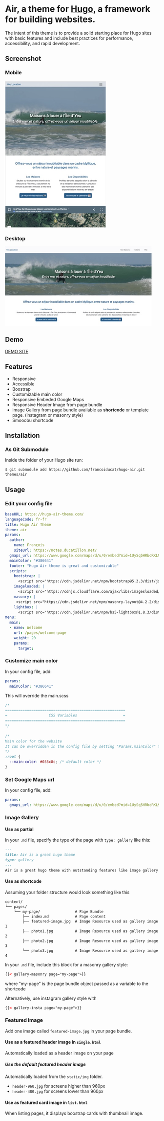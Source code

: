 # Air, a theme for [Hugo](https://gohugo.io/), a framework for building websites.

The intent of this theme is to provide a solid starting place for Hugo sites with basic features and include best practices for performance, accessibility, and rapid development.

## Screenshot

 ### Mobile
![screenshot](static/img/hugo-air-theme-mobile.jpg)
 
 ### Desktop
![screenshot](static/img/hugo-air-theme-desktop.jpg)

## Demo

[DEMO SITE](https://yeulocation.ducatillon.net/)

## Features

- Responsive
- Accessible
- Boostrap
- Customizable main color
- Responsive Embeded Google Maps
- Responsive Header Image from page bundle
- Image Gallery from page bundle available as **shortcode** or template page. (instagram or masonry style)
- Smooobu shortcode


## Installation

### As Git Submodule

Inside the folder of your Hugo site run:

```
$ git submodule add https://github.com/francoiducat/hugo-air.git themes/air
```

## Usage

### Edit your config file


```yml
baseURL: https://hugo-air-theme.com/
languageCode: fr-fr
title: Hugo Air Theme
theme: air
params:
  author:
    name: François
    siteUrl: https://notes.ducatillon.net/
  gmaps_url: https://www.google.com/maps/d/u/0/embed?mid=1UySq5HRbcRKL90dKuFpX6PRRtx0&ehbc=2E312F
  mainColor: "#386641"
  footer: "Hugo Air theme is great and customizable"
  scripts:
    bootstrap: |
      <script src="https://cdn.jsdelivr.net/npm/bootstrap@5.3.3/dist/js/bootstrap.bundle.min.js" integrity="sha384-YvpcrYf0tY3lHB60NNkmXc5s9fDVZLESaAA55NDzOxhy9GkcIdslK1eN7N6jIeHz" crossorigin="anonymous" async></script>
    imageloaded: |
      <script src="https://cdnjs.cloudflare.com/ajax/libs/imagesloaded/4.1.4/imagesloaded.pkgd.min.js" async></script>
    masonry: |
     <script src="https://cdn.jsdelivr.net/npm/masonry-layout@4.2.2/dist/masonry.pkgd.min.js" integrity="sha384-GNFwBvfVxBkLMJpYMOABq3c+d3KnQxudP/mGPkzpZSTYykLBNsZEnG2D9G/X/+7D" crossorigin="anonymous" async></script>
    lightbox: |
      <script src="https://cdn.jsdelivr.net/npm/bs5-lightbox@1.8.3/dist/index.bundle.min.js" async></script>
menu:
  main:
  - name: Welcome
    url: /pages/welcome-page
    weight: 20
    params:
      target: 
```

### Customize main color

In your config file, add:

```yaml
params:
  mainColor: "#386641"
```

This will override the main.scss

```css
/*
=======================================================
=                   CSS Variables                     =
=======================================================
*/

/* 
Main color for the website
It can be overridden in the config file by setting "Params.mainColor" to any color value
*/
:root {
  --main-color: #035c8c; /* default color */
}
```

### Set Google Maps url

In your config file, add:

```yaml
params:
  gmaps_url: https://www.google.com/maps/d/u/0/embed?mid=1UySq5HRbcRKL90dKuFpX6PRRtx0&ehbc=2E312F
```

### Image Gallery

#### Use as partial
In your `.md` file, specify the type of the page with `type: gallery` like this:

```md
---
title: Air is a great hugo theme
type: gallery
---
Air is a great hugo theme with outstanding features like image gallery from page bundle
```

#### Use as shortcode

Assuming your folder structure would look something like this

```
content/
└── pages/
    └── my-page/                # Page Bundle
        ├── index.md            # Page content
        ├── featured-image.jpg  # Image Resource used as gallery image 1
        ├── photo1.jpg          # Image Resource used as gallery image 2
        ├── photo2.jpg          # Image Resource used as gallery image 3
        └── photo3.jpg          # Image Resource used as gallery image 4
````

In your `.md` file, include this block for a masonry gallery style:

```html
{{< gallery-masonry page="my-page">}}
```

where "my-page" is the page bundle object passed as a variable to the shortcode

Alternatively, use instagram gallery style with
```html
{{< gallery-insta page="my-page">}}
```


### Featured image

Add one image called `featured-image.jpg` in your page bundle.

#### Use as a featured header image in `single.html`
Automatically loaded as a header image on your page

##### Use the default featured header image
Automatically loaded from the `static/img` folder.
- `header-960.jpg` for screens higher than 960px
- `header-480.jpg` for screens lower than 960px

#### Use as featured card image in `list.html`
When listing pages, it displays boostrap cards with thumbnail image.